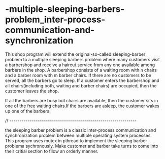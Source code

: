 # -multiple-sleeping-barbers-problem_inter-process-communication-and-synchronization

  This shop program will extend the original-so-called
sleeping-barber problem to a multiple sleeping barbers problem
where many customers visit a barbershop and receive a haircut 
service from any one available among barbers in the shop.
A barbershop consists of a waiting room with n chairs and 
a barber room with m barber chairs. If there are no customers 
to be served, all the barbers go to sleep. 
If a customer enters the barbershop and all chairs(including 
both, waiting and barber chairs) are occupied, then the customer
leaves the shop.

If all the barbers are busy but chairs are available, then the
customer sits in one of the free waiting chairs.If the barbers 
are asleep, the customer wakes up one of the barbers.

// ---------------------------------------------------------------- 

the sleeping barber problem is a classic inter-process 
communication and synchronization problem between multiple
operating system processes. 
This program uses mutex in pthread to implement the sleeping 
barber problema sychronously. Make customer and barber take turns
to come into their critial section to fllow an orderly manner.


